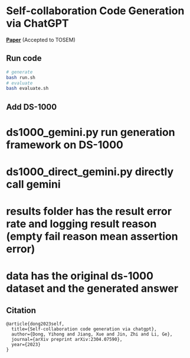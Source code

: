 # Self-collaboration Code Generation via ChatGPT
[**Paper**](https://arxiv.org/abs/2304.07590) (Accepted to TOSEM)

## Run code
```bash
# generate
bash run.sh
# evaluate
bash evaluate.sh
```

## Add DS-1000
# ds1000_gemini.py run generation framework on DS-1000
# ds1000_direct_gemini.py directly call gemini 
# results folder has the result error rate and logging result reason (empty fail reason mean assertion error)
# data has the original ds-1000 dataset and the generated answer
 
## Citation
```
@article{dong2023self,
  title={Self-collaboration code generation via chatgpt},
  author={Dong, Yihong and Jiang, Xue and Jin, Zhi and Li, Ge},
  journal={arXiv preprint arXiv:2304.07590},
  year={2023}
}
```


